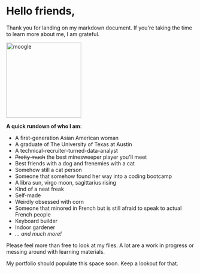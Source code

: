# Hello friends,

Thank you for landing on my markdown document. If you're taking the time to learn more about me, I am grateful.  

<img src="https://www.fandomspot.com/woff-best-mirages/" alt="moogle" width="200"/>

**A quick rundown of who I am**:
  * A first-generation Asian American woman  
  * A graduate of The University of Texas at Austin  
  * A technical-recruiter-turned-data-analyst  
  * ~~Pretty much~~ the best minesweeper player you'll meet  
  * Best friends with a dog and frenemies with a cat  
  * Somehow still a cat person  
  * Someone that somehow found her way into a coding bootcamp  
  * A libra sun, virgo moon, sagittarius rising  
  * Kind of a neat freak  
  * Self-made  
  * Weirdly obsessed with corn  
  * Someone that minored in French but is still afraid to speak to actual French people  
  * Keyboard builder  
  * Indoor gardener  
  * _... and much more!_  

Please feel more than free to look at my files. A lot are a work in progress or messing around with learning materials.

My portfolio should populate this space soon. Keep a lookout for that.







